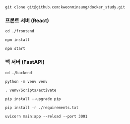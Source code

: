 ```
git clone git@github.com:kweonminsung/docker_study.git
```

### 프론트 서버 (React)

```
cd ./frontend

npm install

npm start
```

### 백 서버 (FastAPI)

```
cd ./backend

python -m venv venv

. venv/Scripts/activate

pip install --upgrade pip

pip install -r ./requirements.txt

uvicorn main:app --reload --port 3001
```
